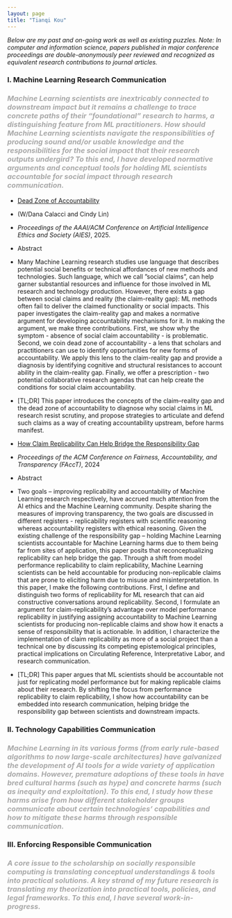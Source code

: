 ```yaml
---
layout: page
title: "Tianqi Kou"
---
```


_Below are my past and on-going work as well as existing puzzles. Note: In computer and information science, papers published in major conference proceedings are double-anonymously peer reviewed and recognized as equivalent research contributions to journal articles._

### I. Machine Learning Research Communication 
### _<span style="color: #A9A9A9;">Machine Learning scientists are inextricably connected to downstream impact but it remains a challenge to trace concrete paths of their “foundational” research to harms, a distinguishing feature from ML practitioners. How should Machine Learning scientists navigate the responsibilities of producing sound and/or usable knowledge and the responsibilities for the social impact that their research outputs undergird? To this end, I have developed normative arguments and conceptual tools for holding ML scientists accountable for social impact through research communication.</span>_

- [Dead Zone of Accountability](https://arxiv.org/pdf/2404.13131?)
- (W/Dana Calacci and Cindy Lin)
- _Proceedings of the AAAI/ACM Conference on Artificial Intelligence Ethics and Society (AIES)_, 2025.
- Abstract
- Many Machine Learning research studies use language that describes potential social benefits or technical affordances of new methods and technologies. Such language, which we call ”social claims”, can help garner substantial resources and influence for those involved in ML research and technology production. However, there exists a gap between social claims and reality (the claim-reality gap): ML methods often fail to deliver the claimed functionality or social impacts. This paper investigates the claim-reality gap and makes a normative argument for developing accountability mechanisms for it. In
making the argument, we make three contributions. First, we show why the symptom - absence of social claim accountability - is problematic. Second, we coin dead zone of accountability - a lens that scholars and practitioners can use to identify opportunities for new forms of accountability. We apply this lens to the claim-reality gap and provide a diagnosis by identifying cognitive and structural resistances to account ability in the claim-reality gap. Finally, we offer a prescription - two potential collaborative research agendas that can help create the conditions for social claim accountability.
- [TL;DR] This paper introduces the concepts of the claim–reality gap and the dead zone of accountability to diagnose why social claims in ML research resist scrutiny, and propose strategies to articulate and defend such claims as a way of creating accountability upstream, before harms manifest.

- [How Claim Replicability Can Help Bridge the Responsibility Gap](https://dl.acm.org/doi/10.1145/3630106.3658951)
- _Proceedings of the ACM Conference on Fairness, Accountability, and Transparency (FAccT)_, 2024
- Abstract
- Two goals – improving replicability and accountability of Machine Learning research respectively, have accrued much attention from the AI ethics and the Machine Learning community. Despite sharing the measures of improving transparency, the two goals are discussed in different registers - replicability registers with scientific reasoning whereas accountability registers with ethical reasoning. Given the existing challenge of the responsibility gap – holding Machine Learning scientists accountable for Machine Learning harms due to them being far from sites of application, this paper posits that reconceptualizing replicability can help bridge the gap. Through a shift from model performance replicability to claim replicability, Machine Learning scientists can be held accountable for producing non-replicable claims that are prone to eliciting harm due to misuse and misinterpretation. In this paper, I make the following contributions. First, I define and distinguish two forms of replicability for ML research that can aid constructive conversations around replicability. Second, I formulate an argument for claim-replicability’s advantage over model performance replicability in justifying assigning accountability to Machine Learning scientists for producing non-replicable claims and show how it enacts a sense of responsibility that is actionable. In addition, I characterize the implementation of claim replicability as more of a social project than a technical one by discussing its competing epistemological principles, practical implications on Circulating Reference, Interpretative Labor, and research communication.
- [TL;DR] This paper argues that ML scientists should be accountable not just for replicating model performance but for making replicable claims about their research. By shifting the focus from performance replicability to claim replicability, I show how accountability can be embedded into research communication, helping bridge the responsibility gap between scientists and downstream impacts.

### II. Technology Capabilities Communication
### _<span style="color: #A9A9A9;">Machine Learning in its various forms (from early rule-based algorithms to now large-scale architectures) have galvanized the development of AI tools for a wide variety of application domains. However, premature adoptions of these tools in have bred cultural harms (such as hype) and concrete harms (such as inequity and exploitation). To this end, I study how these harms arise from how different stakeholder groups communicate about certain technologies’ capabilities and how to mitigate these harms through responsible communication.</span>_ 

### III. Enforcing Responsible Communication
### _<span style="color: #A9A9A9;">A core issue to the scholarship on socially responsible computing is translating conceptual understandings & tools into practical solutions. A key strand of my future research is translating my theorization into practical tools, policies, and legal frameworks. To this end, I have several work-in-progress.</span>_
